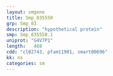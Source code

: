 ```yaml
---
layout: smgene
title: Smp_035550
grp: Smp_03
description: "hypothetical protein"
smp: Smp_035550.1
uniprot: "G4V7P1"
length:   468
cdd: "cl02743, pfam11901, smart00696"
kk: ns
categories: sm
---
```

